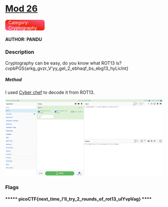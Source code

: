 # [Mod 26](https://play.picoctf.org/practice/challenge/144?originalEvent=34&page=1)
<div style="background-image: linear-gradient(to bottom left,#fd5d93,#ec250d,#fd5d93);margin-right:75%; padding-left:2%;border-radius: .4285rem; color:white">Category: Cryptography </div>

#### AUTHOR: PANDU

### Description

Cryptography can be easy, do you know what ROT13 is? cvpbPGS{arkg_gvzr_V'yy_gel_2_ebhaqf_bs_ebg13_hyLicInt}


##### Method

I used [Cyber chef](https://gchq.github.io/CyberChef/) to decode it from ROT13. 


![Cyber chef ROT13](https://raw.githubusercontent.com/Callum-Mason/CTF/master/picoCTF/2021/Mod%2026/assets/Cyber%20chef%20ROT13.png "Cyber chef ROT13")




### Flags


#### ***** picoCTF{next_time_I'll_try_2_rounds_of_rot13_ulYvpVag} ****